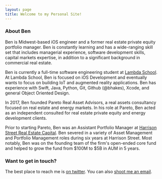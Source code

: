 ```yaml
---
layout: page
title: Welcome to my Personal Site!
---
```


### About Ben

Ben is Midwest-based iOS engineer and a former real estate private equity portfolio manager. Ben is constantly learning and has a wide-ranging skill set that includes managerial experience, software development skills, capital markets expertise, in addition to a significant background in commercial real estate.

Ben is currently a full-time software engineering student at [Lambda School](https://lambdaschool.com). At Lambda School, Ben is focused on iOS Development and eventually wants to focus on building IoT and augmented reality applications. Ben has experience with Swift, Java, Python, Git, Github (@bhakes), Xcode, and general Object Oriented Design.

In 2017, Ben founded Pareto Real Asset Advisors, a real assets consultancy focused on real estate and energy markets. In his role at Pareto, Ben acted as an independent consulted for real estate private equity and energy development clients.

Prior to starting Pareto, Ben was an Assistant Portfolio Manager at [Harrison Street Real Estate Capital](https://www.harrisonst.com). Ben severed in a variety of Asset Management and Portfolio Management roles during six years at Harrison Street. Most notably, Ben was on the founding team of the firm's open-ended core fund and helped to grow the fund from $100M to $5B in AUM in 5 years.

### Want to get in touch?

The best place to reach me is [on twitter](https://twitter.com/intent/tweet?text=My%question%about%Lagrange%is:%&amp;via=bhakes). You can also [shoot me an email](mailto:ben@paretoadvisors.com).
